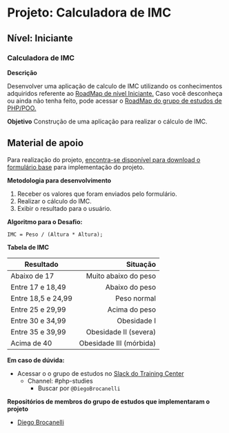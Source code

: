 # Projeto: Calculadora de IMC


## Nível: Iniciante  


### Calculadora de IMC  

__Descrição__

Desenvolver uma aplicação de calculo de IMC utilizando os conhecimentos adquiridos referente ao [RoadMap de nível Iniciante.](https://github.com/training-center/php-study-group/blob/master/material_de_apoio/roadmap/iniciante.md)
Caso você desconheça ou ainda não tenha feito, pode acessar o [RoadMap do grupo de estudos de PHP/POO.](https://github.com/training-center/php-study-group/tree/master/material_de_apoio/roadmap)

__Objetivo__
Construção de uma aplicação para realizar o cálculo de IMC.

## Material de apoio
Para realização do projeto, [encontra-se disponível para download o formulário base](/material_de_apoio/desafios/projetos/iniciante/calculadora_imc/material_de_apoio/formulario_calculadora_imc.zip) para implementação do projeto.

__Metodologia para desenvolvimento__

1. Receber os valores que foram enviados pelo formulário.  
2. Realizar o cálculo do IMC.  
3. Exibir o resultado para o usuário.  

__Algoritmo para o Desafio:__

 `IMC = Peso / (Altura * Altura); `  

__Tabela de IMC__

Resultado | Situação
--------- | --------:
Abaixo de 17 | Muito abaixo do peso
Entre 17 e 18,49 | Abaixo do peso
Entre 18,5 e 24,99 | Peso normal
Entre 25 e 29,99 | Acima do peso
Entre 30 e 34,99 | Obesidade I
Entre 35 e 39,99 | Obesidade II (severa)
Acima de 40 |	Obesidade III (mórbida)

__Em caso de dúvida:__

- Acessar o o grupo de estudos no [Slack do Training Center](https://github.com/training-center/slack)
    - Channel: #php-studies   
        - Buscar por `@DiegoBrocanelli`

__Repositórios de membros do grupo de estudos que implementaram o projeto__

- [Diego Brocanelli](https://github.com/Diego-Brocanelli/projeto-calculadora-de-imc)